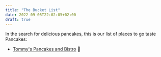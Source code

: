```yaml
---
title: "The Bucket List"
date: 2022-09-05T22:02:05+02:00
draft: true
---
```


In the search for delicious pancakes, this is our list of places to go taste Pancakes:

* [Tommy's Pancakes and Bistro](https://g.page/tommyspancakes?share) 💖



